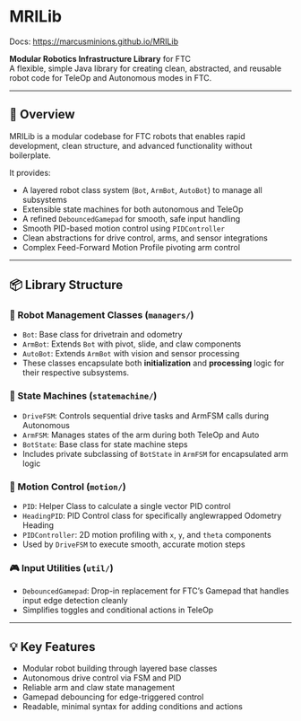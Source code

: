 # MRILib

Docs: https://marcusminions.github.io/MRILib

**Modular Robotics Infrastructure Library** for FTC  
A flexible, simple Java library for creating clean, abstracted, and reusable robot code for TeleOp and Autonomous modes in FTC.

---

## 🚀 Overview

MRILib is a modular codebase for FTC robots that enables rapid development, clean structure, and advanced functionality without boilerplate.

It provides:

- A layered robot class system (`Bot`, `ArmBot`, `AutoBot`) to manage all subsystems
- Extensible state machines for both autonomous and TeleOp
- A refined `DebouncedGamepad` for smooth, safe input handling
- Smooth PID-based motion control using `PIDController`
- Clean abstractions for drive control, arms, and sensor integrations
- Complex Feed-Forward Motion Profile pivoting arm control

---

## 📦 Library Structure

### 🔧 Robot Management Classes (`managers/`)
- `Bot`: Base class for drivetrain and odometry
- `ArmBot`: Extends `Bot` with pivot, slide, and claw components
- `AutoBot`: Extends `ArmBot` with vision and sensor processing
- These classes encapsulate both **initialization** and **processing** logic for their respective subsystems.

### 🤖 State Machines (`statemachine/`)
- `DriveFSM`: Controls sequential drive tasks and ArmFSM calls during Autonomous
- `ArmFSM`: Manages states of the arm during both TeleOp and Auto
- `BotState`: Base class for state machine steps
- Includes private subclassing of `BotState` in `ArmFSM` for encapsulated arm logic

### 🧠 Motion Control (`motion/`)
- `PID`: Helper Class to calculate a single vector PID control
- `HeadingPID`: PID Control class for specifically anglewrapped Odometry Heading
- `PIDController`: 2D motion profiling with `x`, `y`, and `theta` components
- Used by `DriveFSM` to execute smooth, accurate motion steps

### 🎮 Input Utilities (`util/`)
- `DebouncedGamepad`: Drop-in replacement for FTC’s Gamepad that handles input edge detection cleanly
- Simplifies toggles and conditional actions in TeleOp

---

## 💡 Key Features

- Modular robot building through layered base classes
- Autonomous drive control via FSM and PID
- Reliable arm and claw state management
- Gamepad debouncing for edge-triggered control
- Readable, minimal syntax for adding conditions and actions

